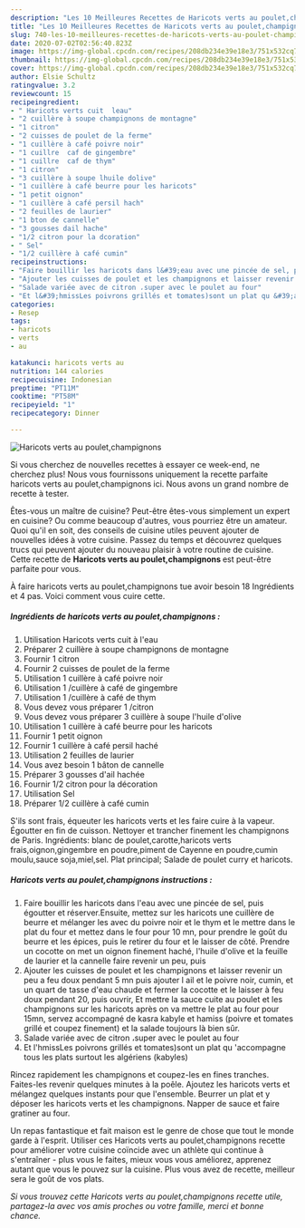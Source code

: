 ```yaml
---
description: "Les 10 Meilleures Recettes de Haricots verts au poulet,champignons"
title: "Les 10 Meilleures Recettes de Haricots verts au poulet,champignons"
slug: 740-les-10-meilleures-recettes-de-haricots-verts-au-poulet-champignons
date: 2020-07-02T02:56:40.823Z
image: https://img-global.cpcdn.com/recipes/208db234e39e18e3/751x532cq70/haricots-verts-au-pouletchampignons-photo-principale-de-la-recette.jpg
thumbnail: https://img-global.cpcdn.com/recipes/208db234e39e18e3/751x532cq70/haricots-verts-au-pouletchampignons-photo-principale-de-la-recette.jpg
cover: https://img-global.cpcdn.com/recipes/208db234e39e18e3/751x532cq70/haricots-verts-au-pouletchampignons-photo-principale-de-la-recette.jpg
author: Elsie Schultz
ratingvalue: 3.2
reviewcount: 15
recipeingredient:
- " Haricots verts cuit  leau"
- "2 cuillère à soupe champignons de montagne"
- "1 citron"
- "2 cuisses de poulet de la ferme"
- "1 cuillère à café poivre noir"
- "1 cuillre  caf de gingembre"
- "1 cuillre  caf de thym"
- "1 citron"
- "3 cuillère à soupe lhuile dolive"
- "1 cuillère à café beurre pour les haricots"
- "1 petit oignon"
- "1 cuillère à café persil hach"
- "2 feuilles de laurier"
- "1 bton de cannelle"
- "3 gousses dail hache"
- "1/2 citron pour la dcoration"
- " Sel"
- "1/2 cuillère à café cumin"
recipeinstructions:
- "Faire bouillir les haricots dans l&#39;eau avec une pincée de sel, puis égoutter et réserver.Ensuite, mettez sur les haricots une cuillère de beurre et mélanger les avec du poivre noir et le thym et le mettre dans le plat du four et mettez dans le four pour 10 mn, pour prendre le goût du beurre et les épices, puis le retirer du four et le laisser de côté. Prendre un cocotte on met un oignon finement haché, l&#39;huile d&#39;olive et la feuille de laurier et la cannelle faire revenir un peu, puis"
- "Ajouter les cuisses de poulet et les champignons et laisser revenir un peu a feu doux pendant 5 mn puis ajouter l ail et le poivre noir, cumin, et un quart de tasse d&#39;eau chaude et fermer la cocotte et le laisser à feu doux pendant 20, puis ouvrir, Et mettre la sauce cuite au poulet et les champignons sur les haricots après on va mettre le plat au four pour 15mn, servez accompagné de kasra kabyle et hamiss (poivre et tomates grillé et coupez finement) et la salade toujours là bien sûr."
- "Salade variée avec de citron ،super avec le poulet au four"
- "Et l&#39;hmissLes poivrons grillés et tomates)sont un plat qu &#39;accompagne tous les plats surtout les algériens (kabyles)"
categories:
- Resep
tags:
- haricots
- verts
- au

katakunci: haricots verts au 
nutrition: 144 calories
recipecuisine: Indonesian
preptime: "PT11M"
cooktime: "PT58M"
recipeyield: "1"
recipecategory: Dinner

---
```



![Haricots verts au poulet,champignons](https://img-global.cpcdn.com/recipes/208db234e39e18e3/751x532cq70/haricots-verts-au-pouletchampignons-photo-principale-de-la-recette.jpg)

Si vous cherchez de nouvelles recettes à essayer ce week-end, ne cherchez plus! Nous vous fournissons uniquement la recette parfaite haricots verts au poulet,champignons ici. Nous avons un grand nombre de recette à tester.

Êtes-vous un maître de cuisine? Peut-être êtes-vous simplement un expert en cuisine? Ou comme beaucoup d'autres, vous pourriez être un amateur. Quoi qu'il en soit, des conseils de cuisine utiles peuvent ajouter de nouvelles idées à votre cuisine. Passez du temps et découvrez quelques trucs qui peuvent ajouter du nouveau plaisir à votre routine de cuisine. Cette recette de <strong> Haricots verts au poulet,champignons </strong> est peut-être parfaite pour vous.

<!--inarticleads1-->

À faire haricots verts au poulet,champignons tue avoir besoin 18 Ingrédients et 4 pas. Voici comment vous cuire cette.

##### Ingrédients de haricots verts au poulet,champignons :

1. Utilisation  Haricots verts cuit à l&#39;eau
1. Préparer 2 cuillère à soupe champignons de montagne
1. Fournir 1 citron
1. Fournir 2 cuisses de poulet de la ferme
1. Utilisation 1 cuillère à café poivre noir
1. Utilisation 1 /cuillère à café de gingembre
1. Utilisation 1 /cuillère à café de thym
1. Vous devez vous préparer 1 /citron
1. Vous devez vous préparer 3 cuillère à soupe l&#39;huile d&#39;olive
1. Utilisation 1 cuillère à café beurre pour les haricots
1. Fournir 1 petit oignon
1. Fournir 1 cuillère à café persil haché
1. Utilisation 2 feuilles de laurier
1. Vous avez besoin 1 bâton de cannelle
1. Préparer 3 gousses d&#39;ail hachée
1. Fournir 1/2 citron pour la décoration
1. Utilisation  Sel
1. Préparer 1/2 cuillère à café cumin


S&#39;ils sont frais, équeuter les haricots verts et les faire cuire à la vapeur. Égoutter en fin de cuisson. Nettoyer et trancher finement les champignons de Paris. Ingrédients: blanc de poulet,carotte,haricots verts frais,oignon,gingembre en poudre,piment de Cayenne en poudre,cumin moulu,sauce soja,miel,sel. Plat principal; Salade de poulet curry et haricots. 

<!--inarticleads2-->

##### Haricots verts au poulet,champignons instructions :

1. Faire bouillir les haricots dans l&#39;eau avec une pincée de sel, puis égoutter et réserver.Ensuite, mettez sur les haricots une cuillère de beurre et mélanger les avec du poivre noir et le thym et le mettre dans le plat du four et mettez dans le four pour 10 mn, pour prendre le goût du beurre et les épices, puis le retirer du four et le laisser de côté. Prendre un cocotte on met un oignon finement haché, l&#39;huile d&#39;olive et la feuille de laurier et la cannelle faire revenir un peu, puis
1. Ajouter les cuisses de poulet et les champignons et laisser revenir un peu a feu doux pendant 5 mn puis ajouter l ail et le poivre noir, cumin, et un quart de tasse d&#39;eau chaude et fermer la cocotte et le laisser à feu doux pendant 20, puis ouvrir, Et mettre la sauce cuite au poulet et les champignons sur les haricots après on va mettre le plat au four pour 15mn, servez accompagné de kasra kabyle et hamiss (poivre et tomates grillé et coupez finement) et la salade toujours là bien sûr.
1. Salade variée avec de citron ،super avec le poulet au four
1. Et l&#39;hmissLes poivrons grillés et tomates)sont un plat qu &#39;accompagne tous les plats surtout les algériens (kabyles)


Rincez rapidement les champignons et coupez-les en fines tranches. Faites-les revenir quelques minutes à la poêle. Ajoutez les haricots verts et mélangez quelques instants pour que l&#39;ensemble. Beurrer un plat et y déposer les haricots verts et les champignons. Napper de sauce et faire gratiner au four. 

<!--inarticleads1-->

<p>
Un repas fantastique et fait maison est le genre de chose que tout le monde garde à l'esprit. Utiliser ces Haricots verts au poulet,champignons recette pour améliorer votre cuisine coïncide avec un athlète qui continue à s'entraîner - plus vous le faites, mieux vous vous améliorez, apprenez autant que vous le pouvez sur la cuisine. Plus vous avez de recette, meilleur sera le goût de vos plats.
</p>

<p>
<i>Si vous trouvez cette Haricots verts au poulet,champignons recette utile, partagez-la avec vos amis proches ou votre famille, merci et bonne chance.</i>
</p>
